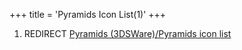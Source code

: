 +++
title = 'Pyramids Icon List(1)'
+++

1.  REDIRECT [Pyramids (3DSWare)/Pyramids icon
    list](Pyramids_(3DSWare)/Pyramids_icon_list "wikilink")
